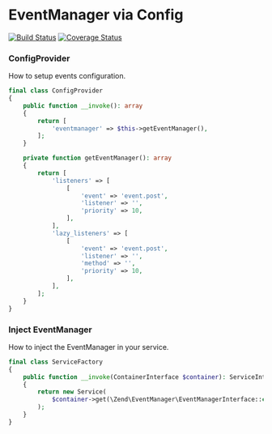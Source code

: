 # EventManager via Config
[![Build Status](https://travis-ci.com/frankverhoeven/eventmanager.svg?branch=master)](https://travis-ci.com/frankverhoeven/eventmanager)
[![Coverage Status](https://coveralls.io/repos/github/frankverhoeven/eventmanager/badge.svg?branch=master)](https://coveralls.io/github/frankverhoeven/eventmanager?branch=master)

### ConfigProvider

How to setup events configuration.

```php
final class ConfigProvider
{
    public function __invoke(): array
    {
        return [
            'eventmanager' => $this->getEventManager(),
        ];
    }

    private function getEventManager(): array
    {
        return [
            'listeners' => [
                [
                    'event' => 'event.post',
                    'listener' => '',
                    'priority' => 10,
                ],
            ],
            'lazy_listeners' => [
                [
                    'event' => 'event.post',
                    'listener' => '',
                    'method' => '',
                    'priority' => 10,
                ],
            ],
        ];
    }
}
```

### Inject EventManager

How to inject the EventManager in your service.

```php
final class ServiceFactory
{
    public function __invoke(ContainerInterface $container): ServiceInterface
    {
        return new Service(
            $container->get(\Zend\EventManager\EventManagerInterface::class)
        );
    }
}
```

